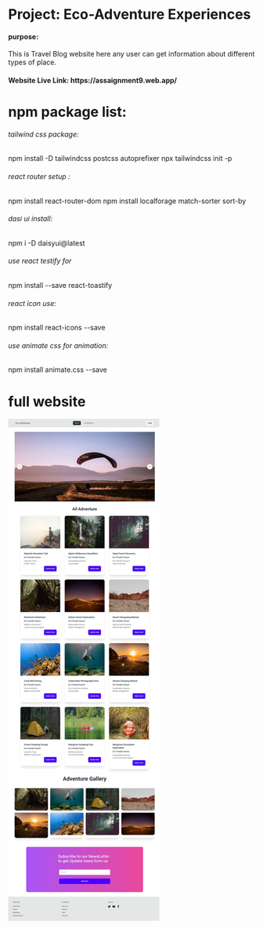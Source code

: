<h1>Project: Eco-Adventure Experiences </h1> 

<h4>purpose:</h4>
<p>This is Travel Blog website here any user can get information about different types of place.</p>
<h4>Website Live Link: https://assaignment9.web.app/</h4>

<h1>npm package list:</h1>
<h6>tailwind css package:</h6>
 npm install -D tailwindcss postcss autoprefixer
 npx tailwindcss init -p

<h6>react router setup :</h6>
npm install react-router-dom
npm install localforage match-sorter sort-by

<h6>dasi ui install:</h6>
npm i -D daisyui@latest
<h6>use react testify for </h6>
npm install --save react-toastify



<h6>react icon use:</h6>
npm install react-icons --save


<h6>use animate css for animation:</h6>
npm install animate.css --save


<h1>full website</h1>
<img src="./public/full.jpeg">